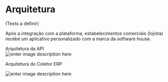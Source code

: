 # Arquitetura

\(Texto a definir\)

Após a integração com a plataforma, estabelecimentos comerciais \(lojista\) recebe um aplicativo personalizado com a marca da software house.

Arquitetura da API  
 ![enter image description here](https://lh3.googleusercontent.com/Bw-UPux2KmIWPUy2mTvaW4oxBhnII0JpUH9R1f1nPn04Jbqf6xU2or0x41zpJ3K6m5N6xVzwbe0=s400)

Arquitetura do Coletor ERP

![enter image description here](https://lh3.googleusercontent.com/EIUX1M9jnllnqIAa9UTCntuChBZsXsKx8BSrETx60-lU6RFuIEBTFj0USj2H5Hb8xZkFRUbbvrE=s400)

